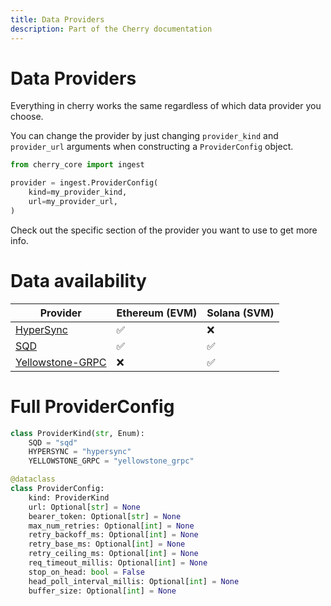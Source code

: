 ```yaml
---
title: Data Providers
description: Part of the Cherry documentation
---
```


# Data Providers

Everything in cherry works the same regardless of which data provider you choose.

You can change the provider by just changing `provider_kind` and `provider_url` arguments when constructing a `ProviderConfig` object.

```python
from cherry_core import ingest

provider = ingest.ProviderConfig(
    kind=my_provider_kind,
    url=my_provider_url,
)
```

Check out the specific section of the provider you want to use to get more info.

# Data availability

| Provider            | Ethereum (EVM) | Solana (SVM)  |
|---------------------|----------------|---------------|
| [HyperSync](./hypersync.md) | ✅ | ❌ |
| [SQD](./sqd.md)             | ✅ | ✅ |
| [Yellowstone-GRPC](./yellowstone_grpc.md) | ❌ | ✅ |

# Full ProviderConfig

```python
class ProviderKind(str, Enum):
    SQD = "sqd"
    HYPERSYNC = "hypersync"
    YELLOWSTONE_GRPC = "yellowstone_grpc"

@dataclass
class ProviderConfig:
    kind: ProviderKind
    url: Optional[str] = None
    bearer_token: Optional[str] = None
    max_num_retries: Optional[int] = None
    retry_backoff_ms: Optional[int] = None
    retry_base_ms: Optional[int] = None
    retry_ceiling_ms: Optional[int] = None
    req_timeout_millis: Optional[int] = None
    stop_on_head: bool = False
    head_poll_interval_millis: Optional[int] = None
    buffer_size: Optional[int] = None
```

